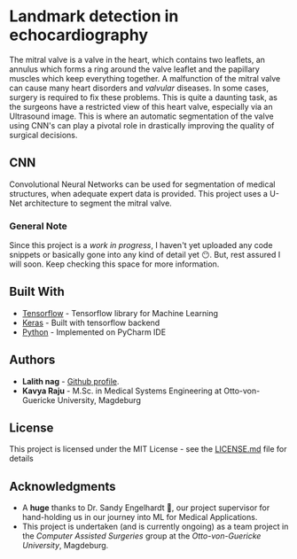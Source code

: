 
# Landmark detection in echocardiography

The mitral valve is a valve in the heart, which contains two leaflets, an annulus which forms a ring around the valve leaflet and the papillary muscles which keep everything together. A malfunction of the mitral valve can cause many heart disorders and *valvular* diseases. In some cases, surgery is required to fix these problems. This is quite a daunting task, as the surgeons have a restricted view of this heart valve, especially via an Ultrasound image. This is where an automatic segmentation of the valve using CNN's can play a pivotal role in drastically improving the quality of surgical decisions.

## CNN

Convolutional Neural Networks can be used for segmentation of medical structures, when adequate expert data is provided. This project uses a U-Net architecture to segment the mitral valve.

### General Note

Since this project is a *work in progress*, I haven't yet uploaded any code snippets or basically gone into any kind of detail yet :no_mouth:. But, rest assured I will soon. Keep checking this space for more information.

## Built With

* [Tensorflow](https://www.tensorflow.org/) - Tensorflow library for Machine Learning
* [Keras](https://keras.io/) - Built with tensorflow backend
* [Python](https://www.python.org/) - Implemented on PyCharm IDE

## Authors

* **Lalith nag** - [Github profile](https://github.com/lalithnag).
* **Kavya Raju** - M.Sc. in Medical Systems Engineering at Otto-von-Guericke University, Magdeburg

## License

This project is licensed under the MIT License - see the [LICENSE.md](LICENSE.md) file for details

## Acknowledgments

* A **huge** thanks to Dr. Sandy Engelhardt :bow:, our project supervisor for hand-holding us in our journey into ML for Medical Applications.
* This project is undertaken (and is currently ongoing) as a team project in the *Computer Assisted Surgeries* group at the *Otto-von-Guericke University*, Magdeburg.
